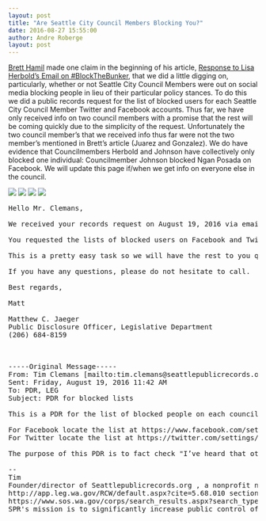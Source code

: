 ```yaml
---
layout: post
title: "Are Seattle City Council Members Blocking You?"
date: 2016-08-27 15:55:00
author: Andre Roberge
layout: post
---
```

[Brett Hamil](http://bretthamil.tumblr.com/) made one claim in the beginning of his article, [Response to Lisa Herbold’s Email on #BlockTheBunker](http://bretthamil.tumblr.com/post/149180213486/response-to-lisa-herbolds-email-on), that we did a little digging on, particularly, whether or not Seattle City Council Members were out on social media blocking people in lieu of their particular policy stances.  To do this we did a public records request for the list of blocked users for each Seattle City Council Member Twitter and Facebook accounts.  Thus far, we have only received info on two council members with a promise that the rest will be coming quickly due to the simplicity of the request.  Unfortunately the two council member’s that we received info thus far were not the two member’s mentioned in Brett’s article (Juarez and Gonzalez).  We do have evidence that Councilmembers Herbold and Johnson have collectively only blocked one individual: Councilmember Johnson blocked Ngan Posada on Facebook.  We will update this page if/when we get info on everyone else in the council.  

<img src="https://raw.githubusercontent.com/seattlepublicrecords/seattlepublicrecords.github.io/master/records/Johnson%20FB%20Blocked%20Users.jpg" />
<img src="https://raw.githubusercontent.com/seattlepublicrecords/seattlepublicrecords.github.io/master/records/Johnson%20Twitter%20Blocked%20Users.jpg" />
<img src="https://raw.githubusercontent.com/seattlepublicrecords/seattlepublicrecords.github.io/master/records/Herbold%20FB%20Blocked%20Page.png" />
<img src="https://raw.githubusercontent.com/seattlepublicrecords/seattlepublicrecords.github.io/master/records/Herbold%20Twitter%20Blocked%20Page.png" />

<pre>
Hello Mr. Clemans,

We received your records request on August 19, 2016 via email.  Per RCW 42.56 we are responding.

You requested the lists of blocked users on Facebook and Twitter pages for each councilmember.  (please see your request below)  I have attached screen grabs for Councilmembers Herbold and Johnson.

This is a pretty easy task so we will have the rest to you quickly, no later than next Friday, September 2, 2016.  I hope to have them for you sooner.

If you have any questions, please do not hesitate to call.  My number is below.  Otherwise, enjoy your weekend.

Best regards,

Matt

Matthew C. Jaeger
Public Disclosure Officer, Legislative Department
(206) 684-8159



-----Original Message-----
From: Tim Clemans [mailto:tim.clemans@seattlepublicrecords.org]
Sent: Friday, August 19, 2016 11:42 AM
To: PDR, LEG <LEG.PDR@seattle.gov>
Subject: PDR for blocked lists

This is a PDR for the list of blocked people on each council member's Twitter and Facebook accounts to be emailed to me.

For Facebook locate the list at https://www.facebook.com/settings?tab=blocking
For Twitter locate the list at https://twitter.com/settings/blocked

The purpose of this PDR is to fact check "I’ve heard that other CMs (Juarez and Gonzalez) are blocking people on Facebook for even mentioning it." in http://bretthamil.tumblr.com/post/149180213486/response-to-lisa-herbolds-email-on

--
Tim
Founder/director of Seattlepublicrecords.org , a nonprofit news organization as defined by
http://app.leg.wa.gov/RCW/default.aspx?cite=5.68.010 section 5, see
https://www.sos.wa.gov/corps/search_results.aspx?search_type=simple&criteria=all&name_type=starts_with&name=&ubi=604-015-621
SPR's mission is to significantly increase public control of government agencies operating inside the City of Seattle by fully informing the public about the activities of those agencies and to facilitate public communication with those agencies.
</pre>
